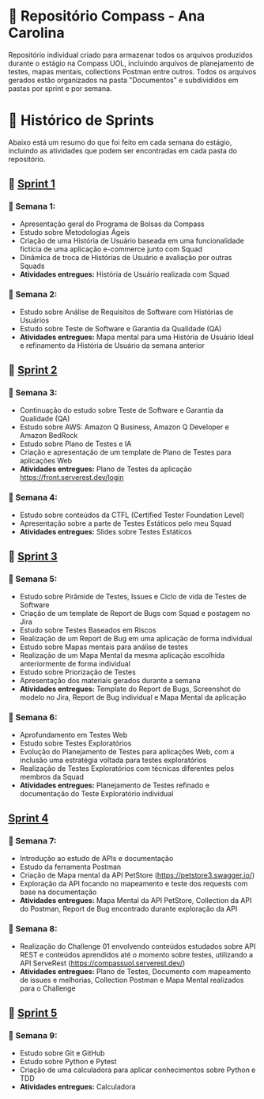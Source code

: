 # 🚀 Repositório Compass - Ana Carolina

Repositório individual criado para armazenar todos os arquivos produzidos durante o estágio na Compass UOL, incluindo arquivos de planejamento de testes, mapas mentais, collections Postman entre outros. Todos os arquivos gerados estão organizados na pasta "Documentos" e subdivididos em pastas por sprint e por semana.

# 📌 Histórico de Sprints

Abaixo está um resumo do que foi feito em cada semana do estágio, incluindo as atividades que podem ser encontradas em cada pasta do repositório.

## 🔁 [Sprint 1](Documentos/Sprint%201)
### 📅 Semana 1:
- Apresentação geral do Programa de Bolsas da Compass
- Estudo sobre Metodologias Ágeis
- Criação de uma História de Usuário baseada em uma funcionalidade fictícia de uma aplicação e-commerce junto com Squad
- Dinâmica de troca de Histórias de Usuário e avaliação por outras Squads
- **Atividades entregues:** História de Usuário realizada com Squad
### 📅 Semana 2:
- Estudo sobre Análise de Requisitos de Software com Histórias de Usuários
- Estudo sobre Teste de Software e Garantia da Qualidade (QA)
- **Atividades entregues:** Mapa mental para uma História de Usuário Ideal e refinamento da História de Usuário da semana anterior

## 🔁 [Sprint 2](Documentos/Sprint%202)
### 📅 Semana 3:
- Continuação do estudo sobre Teste de Software e Garantia da Qualidade (QA)
- Estudo sobre AWS: Amazon Q Business, Amazon Q Developer e Amazon BedRock
- Estudo sobre Plano de Testes e IA
- Criação e apresentação de um template de Plano de Testes para aplicações Web
- **Atividades entregues:** Plano de Testes da aplicação https://front.serverest.dev/login
### 📅 Semana 4:
- Estudo sobre conteúdos da CTFL (Certified Tester Foundation Level)
- Apresentação sobre a parte de Testes Estáticos pelo meu Squad
- **Atividades entregues:** Slides sobre Testes Estáticos

## 🔁 [Sprint 3](Documentos/Sprint%203)
### 📅 Semana 5:
- Estudo sobre Pirâmide de Testes, Issues e Ciclo de vida de Testes de Software
- Criação de um template de Report de Bugs com Squad e postagem no Jira
- Estudo sobre Testes Baseados em Riscos
- Realização de um Report de Bug em uma aplicação de forma individual
- Estudo sobre Mapas mentais para análise de testes
- Realização de um Mapa Mental da mesma aplicação escolhida anteriormente de forma individual
- Estudo sobre Priorização de Testes
- Apresentação dos materiais gerados durante a semana
- **Atividades entregues:** Template do Report de Bugs, Screenshot do modelo no Jira, Report de Bug individual e Mapa Mental da aplicação
### 📅 Semana 6:
- Aprofundamento em Testes Web
- Estudo sobre Testes Exploratórios
- Evolução do Planejamento de Testes para aplicações Web, com a inclusão uma estratégia voltada para testes exploratórios
- Realização de Testes Exploratórios com técnicas diferentes pelos membros da Squad
- **Atividades entregues:** Planejamento de Testes refinado e documentação do Teste Exploratório individual

## [Sprint 4](Documentos/Sprint%204)
### 📅 Semana 7:
- Introdução ao estudo de APIs e documentação
- Estudo da ferramenta Postman
- Criação de Mapa mental da API PetStore (https://petstore3.swagger.io/)
- Exploração da API focando no mapeamento e teste dos requests com base na documentação
- **Atividades entregues:** Mapa Mental da API PetStore, Collection da API do Postman, Report de Bug encontrado durante exploração da API
### 📅 Semana 8:
- Realização do Challenge 01 envolvendo conteúdos estudados sobre API REST e conteúdos aprendidos até o momento sobre testes, utilizando a API ServeRest (https://compassuol.serverest.dev/)
- **Atividades entregues:** Plano de Testes, Documento com mapeamento de issues e melhorias, Collection Postman e Mapa Mental realizados para o Challenge

## 🔁 [Sprint 5](Documentos/Sprint%205)
### 📅 Semana 9:
- Estudo sobre Git e GitHub
- Estudo sobre Python e Pytest
- Criação de uma calculadora para aplicar conhecimentos sobre Python e TDD
- **Atividades entregues:** Calculadora
